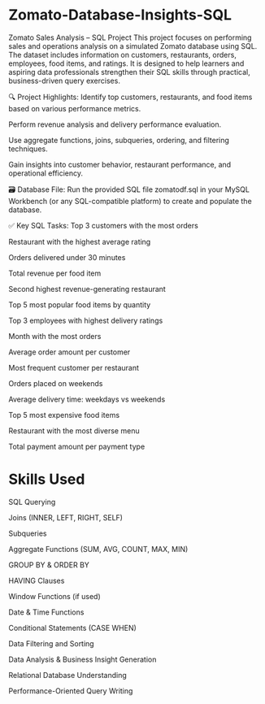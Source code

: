 # Zomato-Database-Insights-SQL

 Zomato Sales Analysis – SQL Project
This project focuses on performing sales and operations analysis on a simulated Zomato database using SQL. The dataset includes information on customers, restaurants, orders, employees, food items, and ratings. It is designed to help learners and aspiring data professionals strengthen their SQL skills through practical, business-driven query exercises.

🔍 Project Highlights:
Identify top customers, restaurants, and food items based on various performance metrics.

Perform revenue analysis and delivery performance evaluation.

Use aggregate functions, joins, subqueries, ordering, and filtering techniques.

Gain insights into customer behavior, restaurant performance, and operational efficiency.

🗃️ Database File:
Run the provided SQL file zomatodf.sql in your MySQL Workbench (or any SQL-compatible platform) to create and populate the database.

✅ Key SQL Tasks:
Top 3 customers with the most orders

Restaurant with the highest average rating

Orders delivered under 30 minutes

Total revenue per food item

Second highest revenue-generating restaurant

Top 5 most popular food items by quantity

Top 3 employees with highest delivery ratings

Month with the most orders

Average order amount per customer

Most frequent customer per restaurant

Orders placed on weekends

Average delivery time: weekdays vs weekends

Top 5 most expensive food items

Restaurant with the most diverse menu

Total payment amount per payment type

# Skills Used

SQL Querying

Joins (INNER, LEFT, RIGHT, SELF)

Subqueries

Aggregate Functions (SUM, AVG, COUNT, MAX, MIN)

GROUP BY & ORDER BY

HAVING Clauses

Window Functions (if used)

Date & Time Functions

Conditional Statements (CASE WHEN)

Data Filtering and Sorting

Data Analysis & Business Insight Generation

Relational Database Understanding

Performance-Oriented Query Writing


